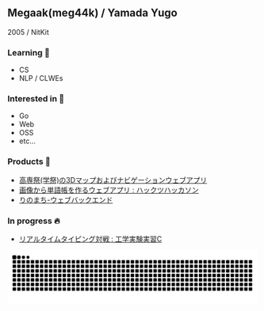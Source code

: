 ## Megaak(meg44k) / Yamada Yugo

2005 / NitKit

### Learning 📝

- CS
- NLP / CLWEs

### Interested in 👀

- Go
- Web
- OSS
- etc...

### Products 📌

- [高専祭(学祭)の3Dマップおよびナビゲーションウェブアプリ](https://github.com/meg44k/NavigationKCTFesApp)
- [画像から単語帳を作るウェブアプリ : ハックツハッカソン](https://github.com/meg44k/Hackathon-stego)
- [りのまち-ウェブバックエンド](https://github.com/meg44k/Rinomachi-Back)

### In progress 🔥

- [リアルタイムタイピング対戦 : 工学実験実習C](https://github.com/meg44k/PracticalClass2025)

![](https://raw.githubusercontent.com/meg44k/meg44k/output/github-contribution-grid-snake.svg)
